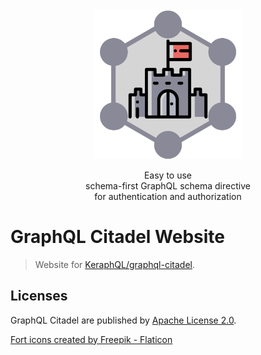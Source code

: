 <div align="center">
	<img src="./static/img/graphql-citadel.png" width="240">
	<p>Easy to use<br>schema-first GraphQL schema directive<br>for authentication and authorization</p>
</div>

# GraphQL Citadel Website

> Website for [KeraphQL/graphql-citadel](https://github.com/KeraphQL/graphql-citadel).

## Licenses

GraphQL Citadel are published by [Apache License 2.0](./LICENSE).

[Fort icons created by Freepik - Flaticon](https://www.flaticon.com/free-icons/fort)
